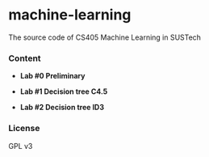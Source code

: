 # machine-learning

The source code of CS405 Machine Learning in SUSTech



### Content

- **Lab #0 Preliminary**
- **Lab #1 Decision tree C4.5**

- **Lab #2 Decision tree ID3**  





### License

GPL v3

